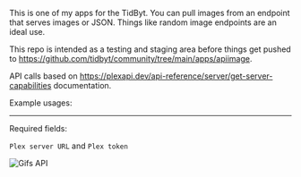 This is one of my apps for the TidByt. You can pull images from an endpoint that serves images or JSON. Things like random image endpoints are an ideal use.

This repo is intended as a testing and staging area before things get pushed to https://github.com/tidbyt/community/tree/main/apps/apiimage.

API calls based on https://plexapi.dev/api-reference/server/get-server-capabilities documentation.

Example usages:

-----

Required fields:

```Plex server URL``` and ```Plex token```

![Gifs API](https://michaelyagi.github.io/images/api_image_4.gif)
